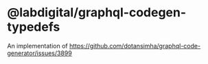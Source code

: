 # @labdigital/graphql-codegen-typedefs

An implementation of https://github.com/dotansimha/graphql-code-generator/issues/3899
